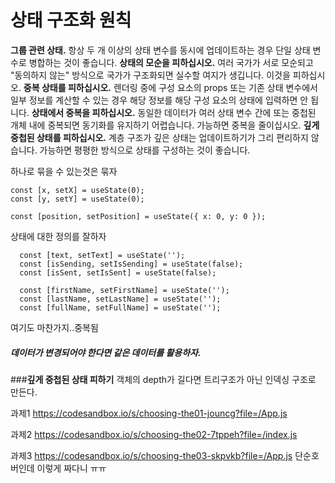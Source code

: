 # 상태 구조화 원칙

<b>그룹 관련 상태.</b> 항상 두 개 이상의 상태 변수를 동시에 업데이트하는 경우 단일 상태 변수로 병합하는 것이 좋습니다.
<b>상태의 모순을 피하십시오.</b> 여러 국가가 서로 모순되고 "동의하지 않는" 방식으로 국가가 구조화되면 실수할 여지가 생깁니다. 이것을 피하십시오.
<b>중복 상태를 피하십시오.</b> 렌더링 중에 구성 요소의 props 또는 기존 상태 변수에서 일부 정보를 계산할 수 있는 경우 해당 정보를 해당 구성 요소의 상태에 입력하면 안 됩니다.
<b>상태에서 중복을 피하십시오.</b> 동일한 데이터가 여러 상태 변수 간에 또는 중첩된 개체 내에 중복되면 동기화를 유지하기 어렵습니다. 가능하면 중복을 줄이십시오.
<b>깊게 중첩된 상태를 피하십시오.</b> 계층 구조가 깊은 상태는 업데이트하기가 그리 편리하지 않습니다. 가능하면 평평한 방식으로 상태를 구성하는 것이 좋습니다.

하나로 묶을 수 있는것은 묶자

```
const [x, setX] = useState(0);
const [y, setY] = useState(0);

const [position, setPosition] = useState({ x: 0, y: 0 });
```

상태에 대한 정의를 잘하자

```
  const [text, setText] = useState('');
  const [isSending, setIsSending] = useState(false);
  const [isSent, setIsSent] = useState(false);
```
```
  const [firstName, setFirstName] = useState('');
  const [lastName, setLastName] = useState('');
  const [fullName, setFullName] = useState('');
```
여기도 마찬가지..중복됨

##### 데이터가 변경되어야 한다면 같은 데이터를 활용하자.


###<b>깊게 중첩된 상태 피하기</b>
객체의 depth가 길다면 트리구조가 아닌 인덱싱 구조로 만든다.


과제1
https://codesandbox.io/s/choosing-the01-jouncg?file=/App.js

과제2
https://codesandbox.io/s/choosing-the02-7tppeh?file=/index.js

과제3
https://codesandbox.io/s/choosing-the03-skpvkb?file=/App.js
단순호버인데 이렇게 짜다니 ㅠㅠ

